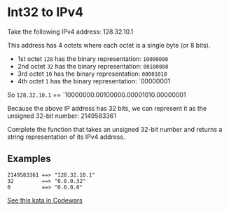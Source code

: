 # Int32 to IPv4

Take the following IPv4 address: 128.32.10.1

This address has 4 octets where each octet is a single byte (or 8 bits).

- 1st octet `128` has the binary representation: `10000000`
- 2nd octet `32` has the binary representation: `00100000`
- 3rd octet `10` has the binary representation: `00001010`
- 4th octet `1` has the binary representation: `00000001

So `128.32.10.1` == `10000000.00100000.00001010.00000001

Because the above IP address has 32 bits, we can represent it as the unsigned 32-bit number: 2149583361

Complete the function that takes an unsigned 32-bit number and returns a string representation of its IPv4 address.

## Examples

```
2149583361 ==> "128.32.10.1"
32         ==> "0.0.0.32"
0          ==> "0.0.0.0"
```

[See this kata in Codewars](https://www.codewars.com/kata/52e88b39ffb6ac53a400022e)
